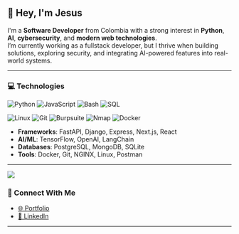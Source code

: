## 👋 Hey, I'm Jesus

I'm a **Software Developer** from Colombia with a strong interest in **Python**, **AI**, **cybersecurity**, and **modern web technologies**.  
I’m currently working as a fullstack developer, but I thrive when building solutions, exploring security, and integrating AI-powered features into real-world systems.

---
### 💻 Technologies

<p align="left">
  <img src="https://img.shields.io/badge/Python-39719c?style=for-the-badge&logo=python&logoColor=white" alt="Python"/>
  <img src="https://img.shields.io/badge/JavaScript-F7DF1E?style=for-the-badge&logo=javascript&logoColor=black" alt="JavaScript"/>
  <img src="https://img.shields.io/badge/Bash-4EAA25?style=for-the-badge&logo=gnu-bash&logoColor=white" alt="Bash"/>
   <img src="https://img.shields.io/badge/SQL-336791?style=for-the-badge&logo=postgresql&logoColor=white" alt="SQL"/>
</p>

<p align="left">
  
  <img src="https://img.shields.io/badge/Linux-FCC624?style=for-the-badge&logo=linux&logoColor=black" alt="Linux"/>
  <img src="https://img.shields.io/badge/Git-F05032?style=for-the-badge&logo=git&logoColor=white" alt="Git"/>
  <img src="https://img.shields.io/badge/Burpsuite-ff6633?style=for-the-badge&logo=burpsuite&logoColor=white" alt="Burpsuite"/>
  <img src="https://img.shields.io/badge/Nmap-4D4D4D?style=for-the-badge&logo=gnometerminal&logoColor=white" alt="Nmap"/>
  <img src="https://img.shields.io/badge/Docker-2496ED?style=for-the-badge&logo=docker&logoColor=white" alt="Docker"/>
</p>

- **Frameworks**: FastAPI, Django, Express, Next.js, React
- **AI/ML**: TensorFlow, OpenAI, LangChain
- **Databases**: PostgreSQL, MongoDB, SQLite
- **Tools**: Docker, Git, NGINX, Linux, Postman
---
<p align="left">
  <img src="https://github-readme-stats.vercel.app/api?username=kur0bai&show_icons=true&theme=radical&rank_icon=github" />
  <!--<img src="https://github-readme-stats.vercel.app/api/top-langs/?username=kur0bai&layout=compact&theme=radical" />-->
</p>


### 📡 Connect With Me

- [🌐 Portfolio](https://kur0bai.github.io/)
- [💼 LinkedIn](https://www.linkedin.com/in/jesusdsalcedo)

---
